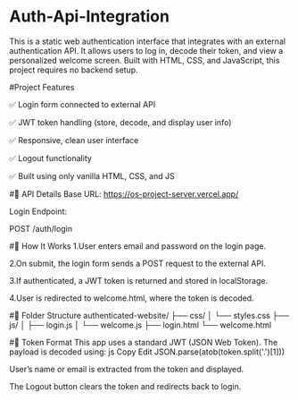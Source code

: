# Auth-Api-Integration
This is a static web authentication interface that integrates with an external authentication API. It allows users to log in, decode their token, and view a personalized welcome screen. Built with HTML, CSS, and JavaScript, this project requires no backend setup.

#Project Features

✅ Login form connected to external API

✅ JWT token handling (store, decode, and display user info)

✅ Responsive, clean user interface

✅ Logout functionality

✅ Built using only vanilla HTML, CSS, and JS

#🔗 API Details
Base URL:
https://os-project-server.vercel.app/

Login Endpoint:

POST /auth/login

#🧪 How It Works
1.User enters email and password on the login page.

2.On submit, the login form sends a POST request to the external API.

3.If authenticated, a JWT token is returned and stored in localStorage.

4.User is redirected to welcome.html, where the token is decoded.

#📝 Folder Structure
authenticated-website/
├── css/
│   └── styles.css
├── js/
│   ├── login.js
│   └── welcome.js
├── login.html
└── welcome.html

#🔐 Token Format
This app uses a standard JWT (JSON Web Token). The payload is decoded using:
js
Copy
Edit
JSON.parse(atob(token.split('.')[1]))



User’s name or email is extracted from the token and displayed.

The Logout button clears the token and redirects back to login.
